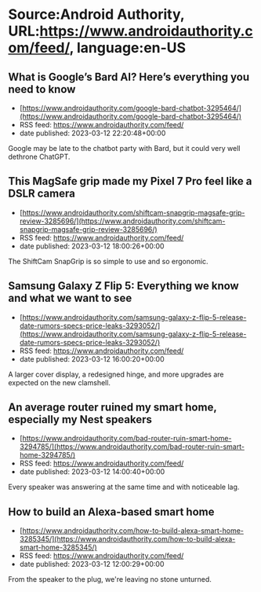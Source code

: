 # Source:Android Authority, URL:https://www.androidauthority.com/feed/, language:en-US

## What is Google’s Bard AI? Here’s everything you need to know
 - [https://www.androidauthority.com/google-bard-chatbot-3295464/](https://www.androidauthority.com/google-bard-chatbot-3295464/)
 - RSS feed: https://www.androidauthority.com/feed/
 - date published: 2023-03-12 22:20:48+00:00

Google may be late to the chatbot party with Bard, but it could very well dethrone ChatGPT.

## This MagSafe grip made my Pixel 7 Pro feel like a DSLR camera
 - [https://www.androidauthority.com/shiftcam-snapgrip-magsafe-grip-review-3285696/](https://www.androidauthority.com/shiftcam-snapgrip-magsafe-grip-review-3285696/)
 - RSS feed: https://www.androidauthority.com/feed/
 - date published: 2023-03-12 18:00:26+00:00

The ShiftCam SnapGrip is so simple to use and so ergonomic.

## Samsung Galaxy Z Flip 5: Everything we know and what we want to see
 - [https://www.androidauthority.com/samsung-galaxy-z-flip-5-release-date-rumors-specs-price-leaks-3293052/](https://www.androidauthority.com/samsung-galaxy-z-flip-5-release-date-rumors-specs-price-leaks-3293052/)
 - RSS feed: https://www.androidauthority.com/feed/
 - date published: 2023-03-12 16:00:20+00:00

A larger cover display, a redesigned hinge, and more upgrades are expected on the new clamshell.

## An average router ruined my smart home, especially my Nest speakers
 - [https://www.androidauthority.com/bad-router-ruin-smart-home-3294785/](https://www.androidauthority.com/bad-router-ruin-smart-home-3294785/)
 - RSS feed: https://www.androidauthority.com/feed/
 - date published: 2023-03-12 14:00:40+00:00

Every speaker was answering at the same time and with noticeable lag.

## How to build an Alexa-based smart home
 - [https://www.androidauthority.com/how-to-build-alexa-smart-home-3285345/](https://www.androidauthority.com/how-to-build-alexa-smart-home-3285345/)
 - RSS feed: https://www.androidauthority.com/feed/
 - date published: 2023-03-12 12:00:29+00:00

From the speaker to the plug, we're leaving no stone unturned.

